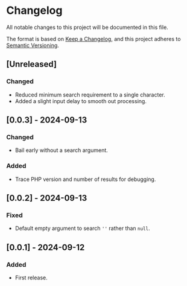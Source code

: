 # Changelog

All notable changes to this project will be documented in this file.

The format is based on [Keep a Changelog](https://keepachangelog.com/en/1.1.0/),
and this project adheres to [Semantic Versioning](https://semver.org/spec/v2.0.0.html).

## [Unreleased]

### Changed

- Reduced minimum search requirement to a single character.
- Added a slight input delay to smooth out processing.

## [0.0.3] - 2024-09-13

### Changed

- Bail early without a search argument.

### Added

- Trace PHP version and number of results for debugging.

## [0.0.2] - 2024-09-13

### Fixed

- Default empty argument to search `''` rather than `null`.

## [0.0.1] - 2024-09-12

### Added

- First release.